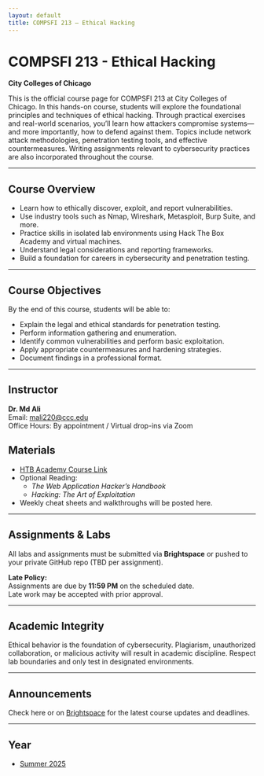 ```yaml
---
layout: default
title: COMPSFI 213 – Ethical Hacking
---
```


# COMPSFI 213 - Ethical Hacking
**City Colleges of Chicago**

This is the official course page for COMPSFI 213 at City Colleges of Chicago. In this hands-on course, students will explore the foundational principles and techniques of ethical hacking. Through practical exercises and real-world scenarios, you’ll learn how attackers compromise systems—and more importantly, how to defend against them. Topics include network attack methodologies, penetration testing tools, and effective countermeasures. Writing assignments relevant to cybersecurity practices are also incorporated throughout the course.

---

## Course Overview

- Learn how to ethically discover, exploit, and report vulnerabilities.
- Use industry tools such as Nmap, Wireshark, Metasploit, Burp Suite, and more.
- Practice skills in isolated lab environments using Hack The Box Academy and virtual machines.
- Understand legal considerations and reporting frameworks.
- Build a foundation for careers in cybersecurity and penetration testing.

---

## Course Objectives

By the end of this course, students will be able to:

- Explain the legal and ethical standards for penetration testing.
- Perform information gathering and enumeration.
- Identify common vulnerabilities and perform basic exploitation.
- Apply appropriate countermeasures and hardening strategies.
- Document findings in a professional format.

---

## Instructor

**Dr. Md Ali**  
Email: mali220@ccc.edu  
Office Hours: By appointment / Virtual drop-ins via Zoom

## Materials

- [HTB Academy Course Link](https://academy.hackthebox.com/)
- Optional Reading:
  - *The Web Application Hacker’s Handbook*
  - *Hacking: The Art of Exploitation*
- Weekly cheat sheets and walkthroughs will be posted here.

---

## Assignments & Labs

All labs and assignments must be submitted via **Brightspace** or pushed to your private GitHub repo (TBD per assignment).

**Late Policy:**  
Assignments are due by **11:59 PM** on the scheduled date.  
Late work may be accepted with prior approval.

---

## Academic Integrity

Ethical behavior is the foundation of cybersecurity. Plagiarism, unauthorized collaboration, or malicious activity will result in academic discipline. Respect lab boundaries and only test in designated environments.

---

## Announcements

Check here or on [Brightspace](https://brightspace.ccc.edu) for the latest course updates and deadlines.

---

## Year
- [Summer 2025](2025/Summer/)
